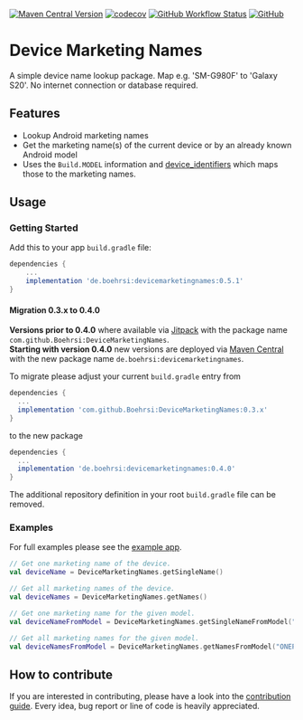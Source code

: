[![Maven Central Version](https://img.shields.io/maven-central/v/de.boehrsi/devicemarketingnames)](https://central.sonatype.com/artifact/de.boehrsi/devicemarketingnames/)
[![codecov](https://codecov.io/gh/Boehrsi/DeviceMarketingNames/branch/main/graph/badge.svg?token=FDL6MM474N)](https://codecov.io/gh/Boehrsi/DeviceMarketingNames)
[![GitHub Workflow Status](https://img.shields.io/github/actions/workflow/status/Boehrsi/DeviceMarketingNames/main.yml)](https://github.com/Boehrsi/DeviceMarketingNames/actions)
[![GitHub](https://img.shields.io/github/license/boehrsi/devicemarketingnames)](https://github.com/Boehrsi/DeviceMarketingNames/blob/main/LICENSE.txt)

# Device Marketing Names

A simple device name lookup package. Map e.g. 'SM-G980F' to 'Galaxy S20'. No internet connection or database required.

## Features

- Lookup Android marketing names
- Get the marketing name(s) of the current device or by an already known Android model
- Uses the `Build.MODEL` information and [device_identifiers](https://github.com/Boehrsi/device_identifiers) which maps those to the marketing names.

## Usage

### Getting Started

Add this to your app `build.gradle` file:

```groovy
dependencies {
    ...
    implementation 'de.boehrsi:devicemarketingnames:0.5.1'
}
```

#### Migration 0.3.x to 0.4.0

**Versions prior to 0.4.0** where available via [Jitpack](https://jitpack.io/#Boehrsi/DeviceMarketingNames/) with the package name `com.github.Boehrsi:DeviceMarketingNames`.  
**Starting with version 0.4.0** new versions are deployed via [Maven Central](https://central.sonatype.com/artifact/de.boehrsi/devicemarketingnames/) with the new package name `de.boehrsi:devicemarketingnames`.

To migrate please adjust your current `build.gradle` entry from

```groovy
dependencies {
  ...
  implementation 'com.github.Boehrsi:DeviceMarketingNames:0.3.x'
}
```

to the new package

```groovy
dependencies {
  ... 
  implementation 'de.boehrsi:devicemarketingnames:0.4.0'
}
```

The additional repository definition in your root `build.gradle` file can be removed.

### Examples

For full examples please see the [example app](https://github.com/Boehrsi/DeviceMarketingNames/blob/main/app/src/main/java/de/boehrsi/devicemarketingnames/example/MainActivity.kt).

```kotlin
// Get one marketing name of the device.
val deviceName = DeviceMarketingNames.getSingleName()

// Get all marketing names of the device.
val deviceNames = DeviceMarketingNames.getNames()

// Get one marketing name for the given model.
val deviceNameFromModel = DeviceMarketingNames.getSingleNameFromModel("ONEPLUS A5010")

// Get all marketing names for the given model.
val deviceNamesFromModel = DeviceMarketingNames.getNamesFromModel("ONEPLUS A5010");
```

## How to contribute

If you are interested in contributing, please have a look into
the [contribution guide](https://github.com/Boehrsi/devicemarketingnames/blob/main/CONTRIBUTING.md). Every idea, bug report or line of code is heavily
appreciated.
